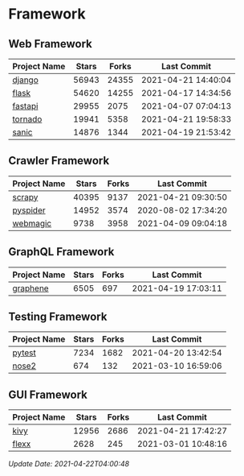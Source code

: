 # Framework

## Web Framework
| Project Name | Stars | Forks | Last Commit |
| ------------ | ----- | ----- | ----------- |
| [django](https://github.com/django/django) | 56943 | 24355 | 2021-04-21 14:40:04 |
| [flask](https://github.com/pallets/flask) | 54620 | 14255 | 2021-04-17 14:34:56 |
| [fastapi](https://github.com/tiangolo/fastapi) | 29955 | 2075 | 2021-04-07 07:04:13 |
| [tornado](https://github.com/tornadoweb/tornado) | 19941 | 5358 | 2021-04-21 19:58:33 |
| [sanic](https://github.com/sanic-org/sanic) | 14876 | 1344 | 2021-04-19 21:53:42 |

## Crawler Framework
| Project Name | Stars | Forks | Last Commit |
| ------------ | ----- | ----- | ----------- |
| [scrapy](https://github.com/scrapy/scrapy) | 40395 | 9137 | 2021-04-21 09:30:50 |
| [pyspider](https://github.com/binux/pyspider) | 14952 | 3574 | 2020-08-02 17:34:20 |
| [webmagic](https://github.com/code4craft/webmagic) | 9738 | 3958 | 2021-04-09 09:04:18 |

## GraphQL Framework
| Project Name | Stars | Forks | Last Commit |
| ------------ | ----- | ----- | ----------- |
| [graphene](https://github.com/graphql-python/graphene) | 6505 | 697 | 2021-04-19 17:03:11 |

## Testing Framework
| Project Name | Stars | Forks | Last Commit |
| ------------ | ----- | ----- | ----------- |
| [pytest](https://github.com/pytest-dev/pytest) | 7234 | 1682 | 2021-04-20 13:42:54 |
| [nose2](https://github.com/nose-devs/nose2) | 674 | 132 | 2021-03-10 16:59:06 |

## GUI Framework
| Project Name | Stars | Forks | Last Commit |
| ------------ | ----- | ----- | ----------- |
| [kivy](https://github.com/kivy/kivy) | 12956 | 2686 | 2021-04-21 17:42:27 |
| [flexx](https://github.com/flexxui/flexx) | 2628 | 245 | 2021-03-01 10:48:16 |

*Update Date: 2021-04-22T04:00:48*